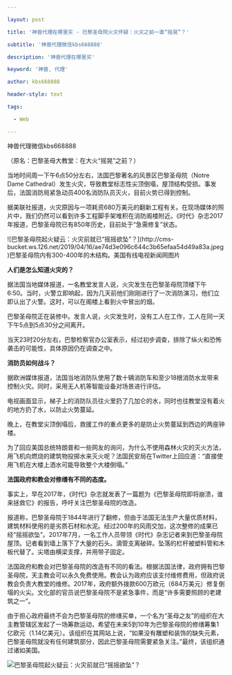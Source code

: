 ---
layout: post
title: '神兽代理在哪里买 - 巴黎圣母院火灾怀疑：火灾之前一直“摇晃”？'
subtitle: '神兽代理微信kbs668888'
description: '神兽代理在哪里买'
keyword: '神兽, 代理'
author: kbs668888
header-style: text
tags:
  - Web
---
神兽代理微信kbs668888

（原名：巴黎圣母大教堂：在大火“摇晃”之前？）

当地时间周一下午6点50分左右，法国巴黎著名的风景区巴黎圣母院（Notre Dame
Cathedral）发生火灾，导致教堂标志性尖顶倒塌，屋顶结构受损。事发后，法国消防局紧急动员400名消防队员灭火，目前火势已得到控制。

据美联社报道，火灾原因与一项耗资680万美元的翻新工程有关。在现场媒体的照片中，我们仍然可以看到许多工程脚手架堆积在消防阁楼附近。《时代》杂志2017年报道，巴黎圣母院已有850年历史，目前处于“急需修复”状态。

![巴黎圣母院起火疑云：火灾前就已“摇摇欲坠”？](http://cms-
bucket.ws.126.net/2019/04/16/ae74d3e096c644c3b65efaa54d49a83a.jpeg)巴黎圣母院内有300-400年的木结构。美国有线电视新闻网图片

 **人们是怎么知道火灾的？**

据法国当地媒体报道，一名教堂发言人说，火灾发生在巴黎圣母院顶楼下午6:50。当时，火警立即响起，因为几天前他们刚刚进行了一次消防演习，他们立即认出了火警。这时，可以在阁楼上看到火中冒出的烟。

巴黎圣母院正在装修中。发言人说，火灾发生时，没有工人在工作，工人在同一天下午5点到5点30分之间离开。

当天23时20分左右，巴黎检察官办公室表示，经过初步调查，排除了纵火和恐怖袭击的可能性，具体原因仍在调查之中。

 **消防员如何战斗？**

据欧洲媒体报道，法国当地消防队使用了数十辆消防车和至少18根消防水龙带来控制火灾。同时，采用无人机等智能设备对场景进行评估。

电视画面显示，梯子上的消防队员往火里扔了几加仑的水，同时也往教堂没有着火的地方扔了水，以防止火势蔓延。

晚上，在教堂尖顶倒塌后，救援工作的重点更多的是防止火势蔓延到西边的两座钟楼。

为了回应美国总统特朗普和一些网友的询问，为什么不使用森林火灾的灭火方法，用飞机向燃烧的建筑物投掷水来灭火呢？法国民安局在Twitter上回应道：“直接使用飞机在大楼上洒水可能导致整个大楼倒塌。”

 **法国政府和教会对修缮有不同的态度。**

事实上，早在2017年，《时代》杂志就发表了一篇题为《巴黎圣母院即将崩溃，谁来拯救它》的报告，呼吁关注巴黎圣母院的改造。

报道称，巴黎圣母院于1844年进行了翻修，但由于法国无法生产大量优质材料，建筑材料使用的是劣质石材和水泥。经过200年的风雨交加，这次整修的成果已经“摇摇欲坠”。2017年7月，一名工作人员带领《时代》杂志记者来到巴黎圣母院屋顶。记者看到墙上落下了大量的石头。滴管支离破碎。坠落的栏杆被塑料管和木板代替了。尖塔由横梁支撑，并用带子固定。

法国政府和教会对巴黎圣母院的改造有不同的看法。根据法国法律，政府拥有巴黎圣母院，天主教会可以永久免费使用。教会认为政府应该支付维修费用，但政府说教会负责大教堂的维修。2017年，政府额外拨款600万欧元（684万美元）修复倒塌的火尖。文化部的官员说巴黎圣母院不是紧急事件，而是“许多需要照顾的老建筑之一”。

由于担心政府最终不会为巴黎圣母院的修缮买单，一个名为“圣母之友”的组织在大主教管辖区发起了一场筹款运动，希望在未来5到10年为巴黎圣母院的修缮筹集1亿欧元（1.14亿美元）。该组织在其网站上说，“如果没有雕塑和装饰的缺失元素，巴黎圣母院就没有任何建筑部分，因此巴黎圣母院需要紧急关注。”最终，该组织通过诸如美国。

![巴黎圣母院起火疑云：火灾前就已“摇摇欲坠”？](http://dingyue.ws.126.net/2019/04/16/5dad00a7015a4b78a18e8a6c97b0a46f.png)

